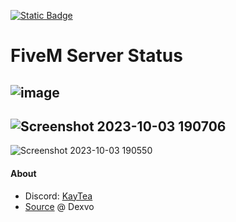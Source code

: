 [![Static Badge](https://img.shields.io/badge/mustdownloadhere-download?label=download)](https://github.com/VlixK/FiveM-ServerStatus/releases/download/1.0.0/serverstatus-kay.zip)
# FiveM Server Status
![image](https://github.com/VlixK/FiveM-ServerStatus/assets/81835599/8f58bc83-8c82-4496-bc2a-fca0925da13e)
-------------------------------------------------------------------
![Screenshot 2023-10-03 190706](https://github.com/VlixK/FiveM-ServerStatus/assets/81835599/a7e4891d-0a1c-44a7-9760-81026e124a44)
-------------------------------------------------------------------
![Screenshot 2023-10-03 190550](https://github.com/VlixK/FiveM-ServerStatus/assets/81835599/e4857164-9a2e-4e46-9880-e90fd060e276)


#### About
  - Discord: [KayTea](https://discordapp.com/users/312463940628119552)
  - [Source](https://github.com/Dexvoo/IN-ServerStatus) @ Dexvo
